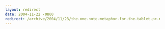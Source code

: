 ```yaml
---
layout: redirect
date: 2004-11-22 -0800
redirect: /archive/2004/11/23/the-one-note-metaphor-for-the-tablet-pc-may-be-too-good.aspx/
---
```

